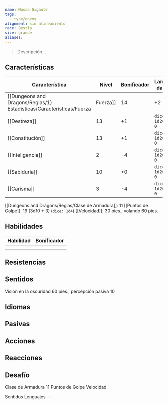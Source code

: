 ```yaml
---
name: Mosca Gigante
tags:
  - type/enemy
alignment: sin alineamiento
race: Bestia
size: grande
aliases:
---
```

> Descripción...
## Características
| Característica                                                              | Nivel | Bonificador | Lanzar dado      |
| --------------------------------------------------------------------------- | ----- | ----------- | ---------------- |
| [[Dungeons and Dragons/Reglas/1) Estadisticas/Características/Fuerza|Fuerza]] | 14    | +2          | `dice: 1d20 + 0` |
| [[Destreza]]                                                                | 13    | +1          | `dice: 1d20 + 0` |
| [[Constitución]]                                                            | 13    | +1          | `dice: 1d20 + 0` |
| [[Inteligencia]]                                                            | 2     | -4          | `dice: 1d20 + 0` |
| [[Sabiduría]]                                                               | 10    | +0          | `dice: 1d20 + 0` |
| [[Carisma]]                                                                 | 3     | -4          | `dice: 1d20 + 0` |

[[Dungeons and Dragons/Reglas/Clase de Armadura]]: 11
[[Puntos de Golpe]]: 19 (3d10 + 3) (`dice: 1d4`)
[[Velocidad]]: 30 pies., volando 60 pies.
## Habilidades
| Habilidad | Bonificador |
| --------- | ----------- |
|           |             |
|           |             |
## Resistencias

## Sentidos

Visión en la oscuridad 60 pies., percepción pasiva 10

## Idiomas

## Pasivas

## Acciones

## Reacciones

## Desafío


Clase de Armadura 11
Puntos de Golpe 
Velocidad 

Sentidos 
Lenguajes ---